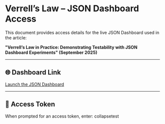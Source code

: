 # Verrell’s Law – JSON Dashboard Access

This document provides access details for the live JSON Dashboard used in the article:

**"Verrell’s Law in Practice: Demonstrating Testability with JSON Dashboard Experiments" (September 2025)**

---

## 🌐 Dashboard Link
[Launch the JSON Dashboard](http://production-dashboard.eba-h2zbuc83.us-west-2.elasticbeanstalk.com/?utm_source=github)

---

## 🔑 Access Token
When prompted for an access token, enter:  collapsetest

